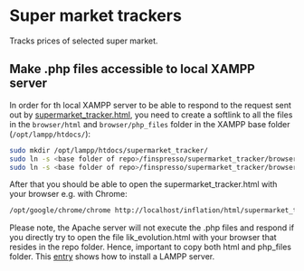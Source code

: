 # Super market trackers

Tracks prices of selected super market.

## Make .php files accessible to local XAMPP server

In order for th local XAMPP server to be able to respond to the request sent out by [supermarket_tracker.html](browser/html/supermarket_tracker.html), you need to create a softlink to all the files in the `browser/html` and `browser/php_files` folder in the XAMPP base folder (`/opt/lampp/htdocs/`):

```sh
sudo mkdir /opt/lampp/htdocs/supermarket_tracker/
sudo ln -s <base folder of repo>/finspresso/supermarket_tracker/browser/html /opt/lampp/htdocs/supermarket_tracker/html
sudo ln -s <base folder of repo>/finspresso/supermarket_tracker/browser/php_files /opt/lampp/htdocs/supermarket_tracker/php_files
```

After that you should be able to open the supermarket_tracker.html with your browser e.g. with Chrome:

```sh
/opt/google/chrome/chrome http://localhost/inflation/html/supermarket_tracker.html
```

Please note, the Apache server will not execute the .php files and respond if you directly try to open the file lik_evolution.html with your browser that resides in the repo folder. Hence, important to copy both html and php_files folder. This [entry](https://github.com/finspresso/finspresso/tree/master/inflation#make-php-files-accessible-to-local-xampp-server) shows how to install a LAMPP server.
